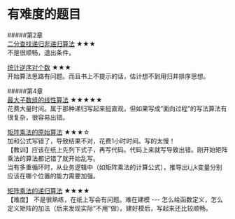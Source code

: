 有难度的题目
=
#####第2章  
[二分查找递归非递归算法](https://github.com/zhuxiuwei/CLRS/blob/master/src/chap02/prac235_BinarySearch.java) ★★★  
不是很顺畅，退出条件，  

[统计逆序对个数](https://github.com/zhuxiuwei/CLRS/blob/master/src/chap02/Thinks24_Inversion_NiXuDui.java) ★★★  
开始算法思路有问题。而且书上不提示的话，估计想不到用归并排序思想。  

#####第4章  
[最大子数组的线性算法](https://github.com/zhuxiuwei/CLRS/blob/master/src/chap04/MaxSubArray_Lineary.java) ★★★★★  
 花费大量时间。属于那种递归写起来挺直观，但如果写成“面向过程”的写法算法有很复杂，很容易出错。  
 
 [矩阵乘法的原始算法](https://github.com/zhuxiuwei/CLRS/blob/master/src/chap04/MatrixMultipleOriginal.java) ★★★☆  
  加和公式写错了，导致结果不对，花费1小时时间。写的太慢！  
  【教训】应该在纸上先列下式子，再写代码。代码上来就写导致出错。刚开始矩阵乘法的算法都记错了就开始乱写。  
当有多重循环时，从业务逻辑中（如矩阵乘法的计算公式），推导出i,j,k变量分别应该在哪个位置的能力需要加强。  

[矩阵乘法的递归算法](https://github.com/zhuxiuwei/CLRS/blob/master/src/chap04/MatrixMultipleRecursive.java) ★★★★  
【难度】 不是很熟练，在纸上写会有问题。难在建模 --- 怎么给函数定义，怎么定义矩阵的加法（后来发现实际“不用”做）。建好模后，写起来还比较顺畅。  